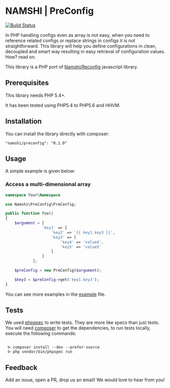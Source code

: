 # NAMSHI | PreConfig

[![Build Status](https://api.travis-ci.com/namshi/preconfig.svg?token=gpDfsZ6pMs8Vhxeyuq1K&branch=master)](https://magnum.travis-ci.com/namshi/preconfig)

In PHP handling configs even as array is not easy, when you need to reference related configs or replace strings in configs it is not straightforward.
This library will help you define configurations in clean, decoupled and smart way resulting in easy retrieval of configuration values. How? read on.

This library is a PHP port of [Namshi/Reconfig](https://github.com/namshi/reconfig) javascript library.

## Prerequisites

This library needs PHP 5.4+.

It has been tested using PHP5.4 to PHP5.6 and HHVM.

## Installation

You can install the library directly with composer:

```
"namshi/preconfig": "0.1.0"
```
## Usage

A simple example is given below:

### Access a multi-dimensional array

```php
namespace Your\Namespace

use Namshi\PreConfig\PreConfig;

public function foo()
{
    $argument = [
                'key1' => [
                    'key2' => '{{ key1.key3 }}',
                    'key3' => [
                        'key4' => 'value4',
                        'key5' => 'value5'
                    ]
                ]
            ];

    $preConfig = new PreConfig($argument);

    $key3 = $preConfig->get('key1.key3');
}

```

You can see more examples in the [example](src/Namshi/PreConfig/Example/example.php) file.

## Tests

We used [phpspec](http://www.phpspec.net) to write tests. They are more like specs than just tests.
You will need [composer](https://getcomposer.org) to get the dependencies, to run tests locally, execute the following commands:


```shell

 ᐅ composer install --dev --prefer-source
 ᐅ php vendor/bin/phpspec run

```

## Feedback

Add an issue, open a PR, drop us an email! We would love to hear from you!
